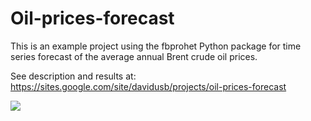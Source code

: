 # Oil-prices-forecast

This is an example project using the fbprohet Python package for time series forecast of the average annual Brent crude oil prices.

See description and results at: https://sites.google.com/site/davidusb/projects/oil-prices-forecast

<img align="center" src="https://2d84e935-a-62cb3a1a-s-sites.googlegroups.com/site/davidusb/projects/oil-prices-forecast/result_fbprophet.png?attachauth=ANoY7crlgF_AJn6QFjLRQGcIc1inoL9_zEZIipA9dYh1yQc1D1CvFz41lILAajQP6AYjXTaHI3Kfs7D7dZaoKUQD4HDW4piY4F-AHQbNMsvxlPeoWRzXIEhh9VRfVKNUpMO6f_TiqysDidbVbM2TZnN0IF-a2HTHAS_XlO2ynfr4PVwbCVEtJPdwhmmIkbJTUVwfZCdDEE4Cln07WfD2OMJTEEjyakKCU0HU1Tc1uBu_W-_BJpNNj9AjyeZ5qG3939IjiYwV7oEc&attredirects=0" style="max-width:100%;">
